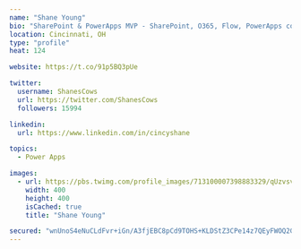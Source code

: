 ```yaml
---
name: "Shane Young"
bio: "SharePoint & PowerApps MVP - SharePoint, O365, Flow, PowerApps consulting? @PowerApps911 | Pure Snark? You found it."
location: Cincinnati, OH
type: "profile"
heat: 124

website: https://t.co/91p5BQ3pUe

twitter:
  username: ShanesCows
  url: https://twitter.com/ShanesCows
  followers: 15994

linkedin:
  url: https://www.linkedin.com/in/cincyshane

topics:
  - Power Apps

images:
  - url: https://pbs.twimg.com/profile_images/713100007398883329/qUzvsvQ3_400x400.jpg
    width: 400
    height: 400
    isCached: true
    title: "Shane Young"

secured: "wnUnoS4eNuCLdFvr+iGn/A3fjEBC8pCd9TOHS+KLDStZ3CPe14z7QEyFWOQ2GubbmAHftBuUT09kgD64jw6MvJ77EVIew/5ZIbG3gBMnQ7nppGZfNIUdRVL6IXyRr0bCINPJde+9tWhitoAOQ57kX2NmTagDah7U/9dx/YagGiecPLL/ZuiQNCL5MieOCL7KvB9N+OO4iIt/q5EED9VZ5//x4tfJsBI0uCIGKs3ZuIzXS4rr+OFIONbVAKyaWV7gT5SL96HjDQ/6sPLoVsH7LozBJn8f0wwNCVWItsuMJGtExus/N4aPshXbG7WTEzpKMjPh0KuVHz0JwwB3lEWbQizt36saXo1NB6nZiDCHA4bj+tVj4izeeIFqw7PpFw+NOO6ytG0/apHDNsWeJOd96ozvPCZQ3M2zvOB8NJKe7nc=;IB8l5aVg0xBGqC7VEMjV5w=="
---
```


